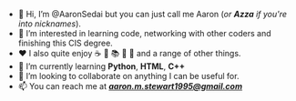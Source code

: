 - 👋 Hi, I’m @AaronSedai but you can just call me Aaron (<i>or <b>Azza</b> if you're into nicknames</i>).
- 👀 I’m interested in learning code, networking with other coders and finishing this CIS degree.
- ❤️ I also quite enjoy ☕ 🍕 📚 🍺 🎵 and a range of other things.
- 🌱 I’m currently learning <b>Python</b>, <b>HTML</b>, <b>C++</b>
- 💞️ I’m looking to collaborate on anything I can be useful for.
- 📫 You can reach me at <strong><em>aaron.m.stewart1995@gmail.com</strong></em>

<!---
AaronSedai/AaronSedai is a ✨ special ✨ repository because its `README.md` (this file) appears on your GitHub profile.
You can click the Preview link to take a look at your changes.
--->
